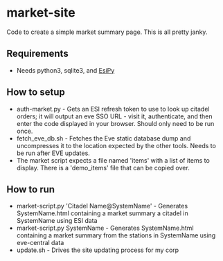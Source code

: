 market-site
===========

Code to create a simple market summary page.
This is all pretty janky.

Requirements
------------
* Needs python3, sqlite3, and [EsiPy](https://github.com/Kyria/EsiPy)

How to setup
----------
* auth-market.py - Gets an ESI refresh token to use to look up citadel orders; it will output an eve SSO URL - visit it, authenticate, and then enter the code displayed in your browser. Should only need to be run once.
* fetch_eve_db.sh - Fetches the Eve static database dump and uncompresses it to the location expected by the other tools. Needs to be run after EVE updates.
* The market script expects a file named 'items' with a list of items to display. There is a 'demo_items' file that can be copied over.

How to run
----------
* market-script.py 'Citadel Name@SystemName' - Generates SystemName.html containing a market summary a citadel in SystemName using ESI data
* market-script.py SystemName - Generates SystemName.html containing a market summary from the stations in SystemName using eve-central data
* update.sh - Drives the site updating process for my corp

